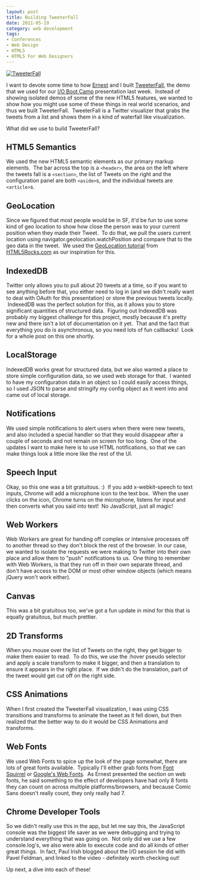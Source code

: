 ```yaml
---
layout: post
title: Building TweeterFall
date: 2011-05-19
category: web development
tags:
- Conferences
- Web Design
- HTML5
- HTML5 For Web Designers
---
```

[![](/assets/TweeterFall-300x181.png "TweeterFall")](/assets/TweeterFall.png)

I want to devote some time to how [Ernest](http://twitter.com/edr) and I built [TweeterFall](http://bit.ly/TweeterFall), the demo that we used for our [I/O Boot Camp](http://www.io-bootcamp.com/) presentation last week.  Instead of showing isolated demos of some of the new HTML5 features, we wanted to show how you might use some of these things in real world scenarios, and thus we built TweeterFall.  TweeterFall is a Twitter visualizer that grabs the tweets from a list and shows them in a kind of waterfall like visualization.

What did we use to build TweeterFall?

## HTML5 Semantics

We used the new HTML5 semantic elements as our primary markup elements.  The bar across the top is a `<header>`, the area on the left where the tweets fall is a `<section>`, the list of Tweets on the right and the configuration panel are both `<aside>`s, and the individual tweets are `<article>`s.

## GeoLocation

Since we figured that most people would be in SF, it'd be fun to use some kind of geo location to show how close the person was to your current position when they made their Tweet.  To do that, we pull the users current location using navigator.geolocation.watchPosition and compare that to the geo data in the tweet.  We used the [GeoLocation tutorial](http://www.html5rocks.com/tutorials/geolocation/trip_meter/) from [HTML5Rocks.com](http://html5rocks.com) as our inspiration for this.

## IndexedDB

Twitter only allows you to pull about 20 tweets at a time, so if you want to see anything before that, you either need to log in (and we didn't really want to deal with OAuth for this presentation) or store the previous tweets locally.  IndexedDB was the perfect solution for this, as it allows you to store significant quantities of structured data.  Figuring out IndexedDB was probably my biggest challenge for this project, mostly because it's pretty new and there isn't a lot of documentation on it yet.  That and the fact that everything you do is asynchronous, so you need lots of fun callbacks!  Look for a whole post on this one shortly.

## LocalStorage

IndexedDB works great for structured data, but we also wanted a place to store simple configuration data, so we used web storage for that.  I wanted to have my configuration data in an object so I could easily access things, so I used JSON to parse and stringify my config object as it went into and came out of local storage.

## Notifications

We used simple notifications to alert users when there were new tweets, and also included a special handler so that they would disappear after a couple of seconds and not remain on screen for too long.  One of the updates I want to make here is to use HTML notifications, so that we can make things look a little more like the rest of the UI.

## Speech Input

Okay, so this one was a bit gratuitous. :)  If you add x-webkit-speech to text inputs, Chrome will add a microphone icon to the text box.  When the user clicks on the icon, Chrome turns on the microphone, listens for input and then converts what you said into text!  No JavaScript, just all magic!

## Web Workers

Web Workers are great for handing off complex or intensive processes off to another thread so they don't block the rest of the browser. In our case, we wanted to isolate the requests we were making to Twitter into their own place and allow them to "push" notifications to us.  One thing to remember with Web Workers, is that they run off in their own separate thread, and don't have access to the DOM or most other window objects (which means jQuery won't work either).

## Canvas

This was a bit gratuitous too, we've got a fun update in mind for this that is equally gratuitous, but much prettier.

## 2D Transforms

When you mouse over the list of Tweets on the right, they get bigger to make them easier to read.  To do this, we use the :hover pseudo selector and apply a scale transform to make it bigger, and then a translation to ensure it appears in the right place.  If we didn't do the translation, part of the tweet would get cut off on the right side.

## CSS Animations

When I first created the TweeterFall visualization, I was using CSS transitions and transforms to animate the tweet as it fell down, but then realized that the better way to do it would be CSS Animations and transforms.

## Web Fonts

We used Web Fonts to spice up the look of the page somewhat, there are lots of great fonts available.  Typically I'll either grab fonts from [Font Squirrel](http://www.fontsquirrel.com/) or [Google's Web Fonts](http://www.google.com/webfonts).  As Ernest presented the section on web fonts, he said something to the effect of developers have had only 8 fonts they can count on across multiple platforms/browsers, and because Comic Sans doesn't really count, they only really had 7.

## Chrome Developer Tools

So we didn't really use this in the app, but let me say this, the JavaScript console was the biggest life saver as we were debugging and trying to understand everything that was going on.  Not only did we use a few console.log's, we also were able to execute code and do all kinds of other great things.  In fact, Paul Irish blogged about the I/O session he did with Pavel Feldman, and linked to the video - definitely worth checking out!

Up next, a dive into each of these!
